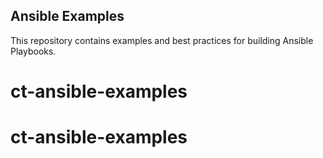 
Ansible Examples
----------------

This repository contains examples and best practices for building Ansible Playbooks.

# ct-ansible-examples
# ct-ansible-examples
